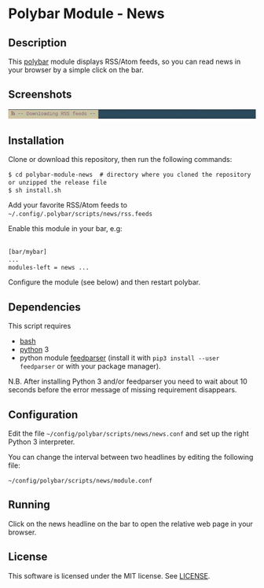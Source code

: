 # Polybar Module - News

## Description
This [polybar](https://github.com/jaagr/polybar) module displays RSS/Atom feeds, so you can read news in your browser by a simple click on the bar.

## Screenshots

<img alt="Screenshot of polybar module: news" src="screenshots/polybar-module-news.gif" width="860">

## Installation
Clone or download this repository, then run the following commands:
```
$ cd polybar-module-news  # directory where you cloned the repository or unzipped the release file
$ sh install.sh
```

Add your favorite RSS/Atom feeds to `~/.config/.polybar/scripts/news/rss.feeds`

Enable this module in your bar, e.g:
```

[bar/mybar]
...
modules-left = news ...
```

Configure the module (see below) and then restart polybar.

## Dependencies
This script requires
- [bash](https://www.gnu.org/software/bash/)
- [python](https://www.python.org) 3
- python module [feedparser](https://github.com/kurtmckee/feedparser) (install it with `pip3 install --user feedparser` or with your package manager).

N.B. After installing Python 3 and/or feedparser you need to wait about 10 seconds before the error message of missing requirement disappears.

## Configuration
Edit the file `~/config/polybar/scripts/news/news.conf` and set up the right Python 3 interpreter.

You can change the interval between two headlines by editing the following file:
```
~/config/polybar/scripts/news/module.conf
```

## Running
Click on the news headline on the bar to open the relative web page in your browser.

## License
This software is licensed under the MIT license. See [LICENSE](LICENSE.md).
